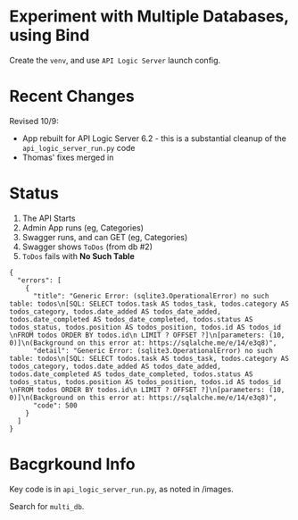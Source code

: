 # Experiment with Multiple Databases, using Bind

Create the `venv`, and use `API Logic Server` launch config.  

# Recent Changes
Revised 10/9:
* App rebuilt for API Logic Server 6.2 - this is a substantial cleanup of the `api_logic_server_run.py` code
* Thomas' fixes merged in


# Status

1. The API Starts
2. Admin App runs (eg, Categories)
3. Swagger runs, and can GET (eg, Categories)
4. Swagger shows `ToDos` (from db #2)
5. `ToDos` fails with __No Such Table__

```
{
  "errors": [
    {
      "title": "Generic Error: (sqlite3.OperationalError) no such table: todos\n[SQL: SELECT todos.task AS todos_task, todos.category AS todos_category, todos.date_added AS todos_date_added, todos.date_completed AS todos_date_completed, todos.status AS todos_status, todos.position AS todos_position, todos.id AS todos_id \nFROM todos ORDER BY todos.id\n LIMIT ? OFFSET ?]\n[parameters: (10, 0)]\n(Background on this error at: https://sqlalche.me/e/14/e3q8)",
      "detail": "Generic Error: (sqlite3.OperationalError) no such table: todos\n[SQL: SELECT todos.task AS todos_task, todos.category AS todos_category, todos.date_added AS todos_date_added, todos.date_completed AS todos_date_completed, todos.status AS todos_status, todos.position AS todos_position, todos.id AS todos_id \nFROM todos ORDER BY todos.id\n LIMIT ? OFFSET ?]\n[parameters: (10, 0)]\n(Background on this error at: https://sqlalche.me/e/14/e3q8)",
      "code": 500
    }
  ]
}
```

# Bacgrkound Info

Key code is in `api_logic_server_run.py`, as noted in /images.

Search for `multi_db`.